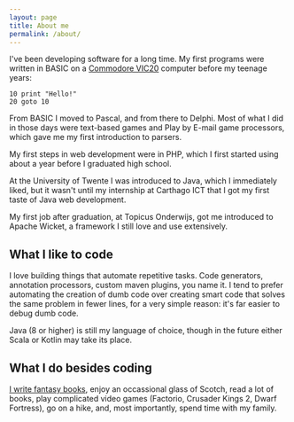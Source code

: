 ```yaml
---
layout: page
title: About me
permalink: /about/
---
```


I've been developing software for a long time. My first programs were written in BASIC on a [Commodore VIC20](https://en.wikipedia.org/wiki/Commodore_VIC-20) 
computer before my teenage years:

```basic
10 print "Hello!"
20 goto 10
```

From BASIC I moved to Pascal, and from there to Delphi. Most of what I did in those days were text-based games and
Play by E-mail game processors, which gave me my first introduction to parsers.

My first steps in web development were in PHP, which I first started using about a year before I graduated high school.

At the University of Twente I was introduced to Java, which I immediately liked, but it wasn't until my internship at
Carthago ICT that I got my first taste of Java web development.

My first job after graduation, at Topicus Onderwijs, got me introduced to Apache Wicket, a framework I still love
and use extensively.

## What I like to code

I love building things that automate repetitive tasks. Code generators, annotation processors, custom maven plugins, you name it. I tend to
prefer automating the creation of dumb code over creating smart code that solves the same problem in fewer lines, for a
 very simple reason: it's far easier to debug dumb code.
 
Java (8 or higher) is still my language of choice, though in the future either Scala or Kotlin may take its place. 
 
## What I do besides coding
 
 [I write fantasy books](https://www.jeroensteenbeeke.nl), enjoy an occassional glass of Scotch, read a lot of books, play complicated
 video games (Factorio, Crusader Kings 2, Dwarf Fortress), go on a hike, and, most importantly, spend time with my family.

